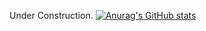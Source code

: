 Under Construction.
[![Anurag's GitHub stats](https://github-readme-stats.vercel.app/api?username=BlankSpot08)](https://github.com/BlankSpot08/github-readme-stats)
